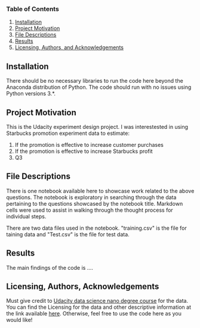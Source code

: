 ### Table of Contents

1. [Installation](#installation)
2. [Project Motivation](#motivation)
3. [File Descriptions](#files)
4. [Results](#results)
5. [Licensing, Authors, and Acknowledgements](#licensing)

## Installation <a name="installation"></a>

There should be no necessary libraries to run the code here beyond the Anaconda distribution of Python.  The code should run with no issues using Python versions 3.*.

## Project Motivation <a name="motivation"></a>

This is the Udacity experiment design project. I was interestested in using Starbucks promotion experiment data to estimate:

1. If the promotion is effective to increase customer purchases
2. If the promotion is effective to increase Starbucks profit
3. Q3

## File Descriptions <a name="files"></a>

There is one notebook available here to showcase work related to the above questions. The notebook is exploratory in searching through the data pertaining to the questions showcased by the notebook title.  Markdown cells were used to assist in walking through the thought process for individual steps.  

There are two data files used in the notebook. "training.csv" is the file for taining data and "Test.csv" is the file for test data.

## Results <a name="results"></a>

The main findings of the code is ....

## Licensing, Authors, Acknowledgements <a name="licensing"></a>

Must give credit to [Udacity data science nano degree course](https://www.udacity.com/course/data-scientist-nanodegree--nd025) for the data.  You can find the Licensing for the data and other descriptive information at the link available [here](http://...).  Otherwise, feel free to use the code here as you would like! 
